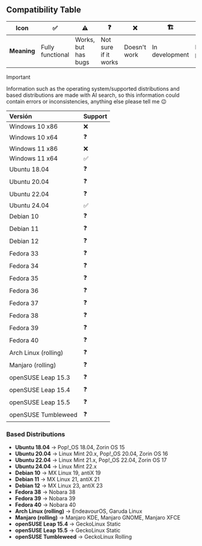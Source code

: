 ## **Compatibility Table**

| Icon    | ✅             | ⚠️                | ❓                     | ❌         | 🏗️                  | 🚧                  |
|---------|---------------|------------------|-----------------------|-----------|--------------------|--------------------|
| **Meaning** | Fully functional | Works, but has bugs | Not sure if it works | Doesn't work | In development | Development paused |


> [!IMPORTANT]  
> Information such as the operating system/supported distributions and based distributions are made with AI search, so this information could contain errors or inconsistencies, anything else please tell me 😉

|**Versión**|**Support**|
| :- | :- |
|Windows 10 x86|❌|
|Windows 10 x64|❓|
|Windows 11 x86|❌|
|Windows 11 x64|✅|
|Ubuntu 18.04|❓|
|Ubuntu 20.04|❓|
|Ubuntu 22.04|❓|
|Ubuntu 24.04|✅|
|Debian 10|❓|
|Debian 11|❓|
|Debian 12|❓|
|Fedora 33|❓|
|Fedora 34|❓|
|Fedora 35|❓|
|Fedora 36|❓|
|Fedora 37|❓|
|Fedora 38|❓|
|Fedora 39|❓|
|Fedora 40|❓|
|Arch Linux (rolling)|❓|
|Manjaro (rolling)|❓|
|openSUSE Leap 15.3|❓|
|openSUSE Leap 15.4|❓|
|openSUSE Leap 15.5|❓|
|openSUSE Tumbleweed|❓|

### **Based Distributions**  

- **Ubuntu 18.04** → Pop!_OS 18.04, Zorin OS 15  
- **Ubuntu 20.04** → Linux Mint 20.x, Pop!_OS 20.04, Zorin OS 16  
- **Ubuntu 22.04** → Linux Mint 21.x, Pop!_OS 22.04, Zorin OS 17  
- **Ubuntu 24.04** → Linux Mint 22.x  
- **Debian 10** → MX Linux 19, antiX 19  
- **Debian 11** → MX Linux 21, antiX 21  
- **Debian 12** → MX Linux 23, antiX 23  
- **Fedora 38** → Nobara 38  
- **Fedora 39** → Nobara 39  
- **Fedora 40** → Nobara 40  
- **Arch Linux (rolling)** → EndeavourOS, Garuda Linux  
- **Manjaro (rolling)** → Manjaro KDE, Manjaro GNOME, Manjaro XFCE  
- **openSUSE Leap 15.4** → GeckoLinux Static  
- **openSUSE Leap 15.5** → GeckoLinux Static  
- **openSUSE Tumbleweed** → GeckoLinux Rolling  

